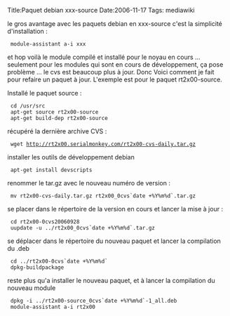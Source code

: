 Title:Paquet debian xxx-source
Date:2006-11-17
Tags:  mediawiki

le gros avantage avec les paquets debian en xxx-source c'est la
simplicité d'installation :

` module-assistant a-i xxx`

et hop voilà le module compilé et installé pour le noyau en cours ...
seulement pour les modules qui sont en cours de développement, ça pose
problème ... le cvs est beaucoup plus à jour. Donc Voici comment je fait
pour refaire un paquet à jour. L'exemple est pour le paquet
rt2x00-source.

Installé le paquet source :

` cd /usr/src`\
` apt-get source rt2x00-source`\
` apt-get build-dep rt2x00-source`

récupéré la dernière archive CVS :

` wget `[`http://rt2x00.serialmonkey.com/rt2x00-cvs-daily.tar.gz`](http://rt2x00.serialmonkey.com/rt2x00-cvs-daily.tar.gz)

installer les outils de développement debian

` apt-get install devscripts`

renommer le tar.gz avec le nouveau numéro de version :

``  mv rt2x00-cvs-daily.tar.gz rt2x00_0cvs`date +%Y%m%d`.tar.gz ``

se placer dans le répertoire de la version en cours et lancer la mise à
jour :

` cd rt2x00-0cvs20060928`\
``  uupdate -u ../rt2x00_0cvs`date +%Y%m%d`.tar.gz ``

se déplacer dans le répertoire du nouveau paquet et lancer la
compilation du .deb

``  cd ../rt2x00-0cvs`date +%Y%m%d` ``\
` dpkg-buildpackage`

reste plus qu'a installer le nouveau paquet, et à lancer la compilation
du nouveau module

``  dpkg -i ../rt2x00-source_0cvs`date +%Y%m%d`-1_all.deb ``\
` module-assistant a-i rt2x00`

